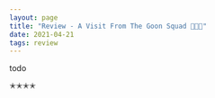 ```yaml
---
layout: page
title: "Review - A Visit From The Goon Squad 🎸🤘😕"
date: 2021-04-21
tags: review
---
```


todo

✭✭✭✭
